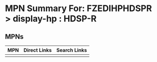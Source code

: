 



# MPN Summary For: FZEDIHPHDSPR > display-hp : HDSP-R

## MPNs
  

|MPN|Direct Links|Search Links|
| :--- | :--- | :--- |
||||
